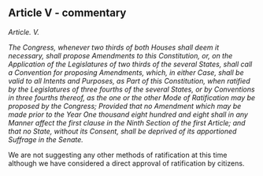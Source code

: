 ## Article V - commentary



_Article. V._

_The Congress, whenever two thirds of both Houses shall deem it necessary, shall propose Amendments to this Constitution, or, on the Application of the Legislatures of two thirds of the several States, shall call a Convention for proposing Amendments, which, in either Case, shall be valid to all Intents and Purposes, as Part of this Constitution, when ratified by the Legislatures of three fourths of the several States, or by Conventions in three fourths thereof, as the one or the other Mode of Ratification may be proposed by the Congress; Provided that no Amendment which may be made prior to the Year One thousand eight hundred and eight shall in any Manner affect the first clause in the Ninth Section of the first Article; and that no State, without its Consent, shall be deprived of its apportioned Suffrage in the Senate._


We are not suggesting any other methods of ratification at this time although we have considered a direct approval of ratification by citizens.

